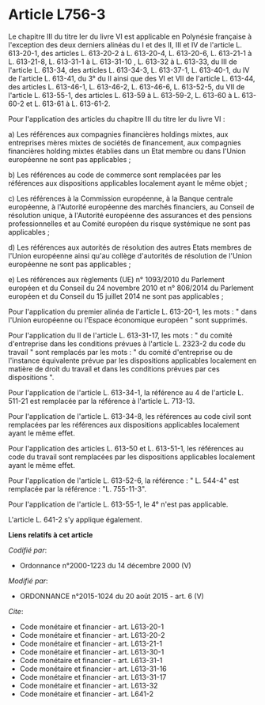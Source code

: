 # Article L756-3

Le chapitre III du titre Ier du livre VI est applicable en Polynésie française à l'exception des deux derniers alinéas du I
et des II, III et IV de l'article L. 613-20-1, des articles L. 613-20-2 à L. 613-20-4, L. 613-20-6, L. 613-21-1 à L.
613-21-8, L. 613-31-1 à L. 613-31-10 , L. 613-32 à L. 613-33, du III de l'article L. 613-34, des articles L. 613-34-3, L.
613-37-1, L. 613-40-1, du IV de l'article L. 613-41, du 3° du II ainsi que des VI et VII de l'article L. 613-44, des articles
L. 613-46-1, L. 613-46-2, L. 613-46-6, L. 613-52-5, du VII de l'article L. 613-55-1, des articles L. 613-59 à L. 613-59-2, L.
613-60 à L. 613-60-2 et L. 613-61 à L. 613-61-2. 

Pour l'application des articles du chapitre III du titre Ier du livre VI :

a) Les références aux compagnies financières holdings mixtes, aux entreprises mères mixtes de sociétés de financement, aux
compagnies financières holding mixtes établies dans un Etat membre ou dans l'Union européenne ne sont pas applicables ;

b) Les références au code de commerce sont remplacées par les références aux dispositions applicables localement ayant le
même objet ;

c) Les références à la Commission européenne, à la Banque centrale européenne, à l'Autorité européenne des marchés
financiers, au Conseil de résolution unique, à l'Autorité européenne des assurances et des pensions professionnelles et au
Comité européen du risque systémique ne sont pas applicables ;

d) Les références aux autorités de résolution des autres Etats membres de l'Union européenne ainsi qu'au collège d'autorités
de résolution de l'Union européenne ne sont pas applicables ;

e) Les références aux règlements (UE) n° 1093/2010 du Parlement européen et du Conseil du 24 novembre 2010 et n° 806/2014 du
Parlement européen et du Conseil du 15 juillet 2014 ne sont pas applicables ;

Pour l'application du premier alinéa de l'article L. 613-20-1, les mots : " dans l'Union européenne ou l'Espace économique
européen " sont supprimés. 

Pour l'application du II de l'article L. 613-31-17, les mots : " du comité d'entreprise dans les conditions prévues à
l'article L. 2323-2 du code du travail " sont remplacés par les mots : " du comité d'entreprise ou de l'instance équivalente
prévue par les dispositions applicables localement en matière de droit du travail et dans les conditions prévues par ces
dispositions ". 

Pour l'application de l'article L. 613-34-1, la référence au 4 de l'article L. 511-21 est remplacée par la référence à
l'article L. 713-13.

Pour l'application de l'article L. 613-34-8, les références au code civil sont remplacées par les références aux dispositions
applicables localement ayant le même effet.

Pour l'application des articles L. 613-50 et L. 613-51-1, les références au code du travail sont remplacées par les
dispositions applicables localement ayant le même effet.

Pour l'application de l'article L. 613-52-6, la référence : " L. 544-4" est remplacée par la référence : "L. 755-11-3".

Pour l'application de l'article L. 613-55-1, le 4° n'est pas applicable.

L'article L. 641-2 s'y applique également.

**Liens relatifs à cet article**

_Codifié par_:

  - Ordonnance n°2000-1223 du 14 décembre 2000 (V)

_Modifié par_:

  - ORDONNANCE n°2015-1024 du 20 août 2015 - art. 6 (V)

_Cite_:

  - Code monétaire et financier - art. L613-20-1
  - Code monétaire et financier - art. L613-20-2
  - Code monétaire et financier - art. L613-21-1
  - Code monétaire et financier - art. L613-30-1
  - Code monétaire et financier - art. L613-31-1
  - Code monétaire et financier - art. L613-31-16
  - Code monétaire et financier - art. L613-31-17
  - Code monétaire et financier - art. L613-32
  - Code monétaire et financier - art. L641-2
